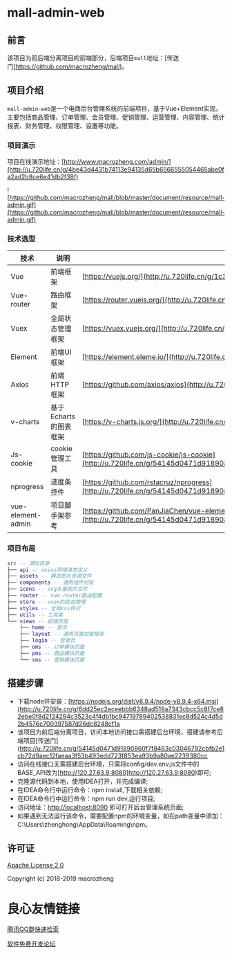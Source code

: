 # mall-admin-web
 
     
     
     
     
 

## 前言

该项目为前后端分离项目的前端部分，后端项目`mall`地址：[传送门]https://github.com/macrozheng/mall)。

## 项目介绍

`mall-admin-web`是一个电商后台管理系统的前端项目，基于Vue+Element实现。主要包括商品管理、订单管理、会员管理、促销管理、运营管理、内容管理、统计报表、财务管理、权限管理、设置等功能。

### 项目演示

项目在线演示地址：[http://www.macrozheng.com/admin/](http://u.720life.cn/g/4be43d4431b74113e94135d65b6566555054465abe0fa2ad2b8ce6e41db2f38f)   

![https://github.com/macrozheng/mall/blob/master/document/resource/mall-admin.gif](https://github.com/macrozheng/mall/blob/master/document/resource/mall-admin.gif)

### 技术选型

技术 | 说明 | 官网
----|----|----
Vue | 前端框架 | [https://vuejs.org/](http://u.720life.cn/g/1c3db3fec6433a3fb191bb48af91f3bb055304712f0641658c814ca15fec0089) 
Vue-router | 路由框架 | [https://router.vuejs.org/](http://u.720life.cn/g/7bedfe02707a57b283aa65bf169b40685a2bcc51af184101de4b71f45db846fa) 
Vuex | 全局状态管理框架 | [https://vuex.vuejs.org/](http://u.720life.cn/g/acea3f53396a46112876052cae0a3648a88a7ed218d2be0ffa10fc982c11ad04) 
Element | 前端UI框架 | [https://element.eleme.io/](http://u.720life.cn/g/5fa51553afae358345e9f20b5a6e741569ec367dcef795a9cc086ceba9a9242d) 
Axios | 前端HTTP框架 | [https://github.com/axios/axios](http://u.720life.cn/g/54145d0471d91890860f7f8463c0304638015ac6a54b1cadf0934b8a0d5637d0) 
v-charts | 基于Echarts的图表框架 | [https://v-charts.js.org/](http://u.720life.cn/g/04bb650c6b9547d2ac7f61bed3e715031e418e4efd3cee1a70120fe3eff14e14) 
Js-cookie | cookie管理工具 | [https://github.com/js-cookie/js-cookie](http://u.720life.cn/g/54145d0471d91890860f7f8463c0304601a18a0a98543c227ccab0f66e611f0076dc75769652863fa8e48c713794768c) 
nprogress | 进度条控件 | [https://github.com/rstacruz/nprogress](http://u.720life.cn/g/54145d0471d91890860f7f8463c0304621051bfe8a14df709920d1b59773b4a1b34b830a15281032ae36824abb143cae) 
vue-element-admin | 项目脚手架参考 | [https://github.com/PanJiaChen/vue-element-admin](http://u.720life.cn/g/54145d0471d91890860f7f8463c0304603c6efa7d0c1ce77680f5b6f938bd6cef861f7dd6d31dc89ca07ef0b5d2b912f) 

### 项目布局

``` lua
src -- 源码目录
├── api -- axios网络请求定义
├── assets -- 静态图片资源文件
├── components -- 通用组件封装
├── icons -- svg矢量图片文件
├── router -- vue-router路由配置
├── store -- vuex的状态管理
├── styles -- 全局css样式
├── utils -- 工具类
└── views -- 前端页面
    ├── home -- 首页
    ├── layout -- 通用页面加载框架
    ├── login -- 登录页
    ├── oms -- 订单模块页面
    ├── pms -- 商品模块页面
    └── sms -- 营销模块页面
```

## 搭建步骤
- 下载node并安装：[https://nodejs.org/dist/v8.9.4/node-v8.9.4-x64.msi](http://u.720life.cn/g/6dd25ec2eceebbb6348ad519a7343cbcc5c8f7ce82ebe0f8d2124294c3523c4f4db1bc94719789402538831ec8d524c4d5d2b4576c700397587d26dc8248cf1a 
- 该项目为前后端分离项目，访问本地访问接口需搭建后台环境，搭建请参考后端项目[传送门](http://u.720life.cn/g/54145d0471d91890860f7f8463c03046792cbfb2e1cb72d9aec12faeaa3f53b493edd723f853ea93b9a80ae2239380cc 
- 访问在线接口无需搭建后台环境，只需将config/dev.env.js文件中的BASE_API改为[http://120.27.63.9:8080]http://120.27.63.9:8080)即可;
- 克隆源代码到本地，使用IDEA打开，并完成编译;
- 在IDEA命令行中运行命令：npm install,下载相关依赖;
- 在IDEA命令行中运行命令：npm run dev,运行项目;
- 访问地址：[http://localhost:8090](http://u.720life.cn/g/e71094f6077cb9592da5b56893f0ad14118c17b6013fd67cd8fa329d270db4b6)  即可打开后台管理系统页面;
- 如果遇到无法运行该命令，需要配置npm的环境变量，如在path变量中添加：C:\Users\zhenghong\AppData\Roaming\npm。

## 许可证

[Apache License 2.0](http://u.720life.cn/g/54145d0471d91890860f7f8463c03046792cbfb2e1cb72d9aec12faeaa3f53b4f9efd9a81e2cdd5b348c56cc4067ca311dc77a05aaa34ab032a2e40ae5bae915) 

Copyright (c) 2018-2019 macrozheng



 # 良心友情链接

[腾讯QQ群快速检索](http://u.720life.cn/s/8cf73f7c)

[软件免费开发论坛](http://u.720life.cn/s/bbb01dc0)
